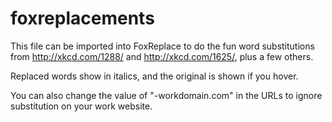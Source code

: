 # foxreplacements

This file can be imported into FoxReplace to do the fun word substitutions from http://xkcd.com/1288/ and http://xkcd.com/1625/, plus a few others.

Replaced words show in italics, and the original is shown if you hover.

You can also change the value of "-workdomain.com" in the URLs to ignore substitution on your work website.
